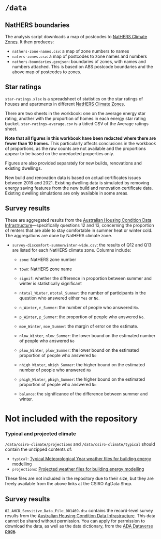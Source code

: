 # `/data`

## NatHERS boundaries

The analysis script downloads a map of postcodes to [NatHERS Climate Zones](https://www.nathers.gov.au/nathers-accredited-software/nathers-climate-zones-and-weather-files). It then produces:

- `nathers-zone-names.csv`: a map of zone numbers to names
- `naters-zones.csv`: a map of postcodes to zone names and numbers
- `nathers-boundaries.geojson`: boundaries of zones, with names and numbers attached. This is based on ABS postcode boundaries and the above map of postcodes to zones.

## Star ratings

`star-ratings.xlsx` is a spreadsheet of statistics on the star ratings of houses and apartments in different [NatHERS Climate Zones](https://www.nathers.gov.au/nathers-accredited-software/nathers-climate-zones-and-weather-files).

There are two sheets in the workbook: one on the average energy star rating, another with the proportion of homes in each energy star rating bucket. `star-ratings-average.csv` is a tidied CSV of the Average ratings sheet.

**Note that all figures in this workbook have been redacted where there are fewer than 10 homes.** This particularly affects conclusions in the workbook of proportions, as the raw counts are not available and the proportions appear to be based on the unredacted properties only.

Figures are also provided separately for new builds, renovations and existing dwellings.

New build and renovation data is based on actual certificates issues between 2016 and 2021. Existing dwelling data is simulated by removing energy saving features from the new build and renovation certificate data. Existing dwelling simulations are only available in some areas.

## Survey results

These are aggregated results from the [Australian Housing Condition Data Infrastructure](https://doi.org/10.26193/IBL7PZ)—specifically questions 12 and 13, concerning the proportion of  renters that are able to stay comfortable in summer heat or winter cold. The aggregations are done by NatHERS climate zone.

- `survey-discomfort-summerwinter-wide.csv`: the results of Q12 and Q13 are listed for each NatHERS climate zone. Columns include:
  * `zone`: NatHERS zone number
  * `town`: NatHERS zone name
  * `signif`: whether the difference in proportion between summer and winter is statistically significant
  * `ntotal_Winter`, `ntotal_Summer`: the number of participants in the question who answered either `Yes` or `No`.

  * `n_Winter`, `n_Summer`: the number of people who answered `No`. 
  * `p_Winter`, `p_Summer`: the proportion of people who answered `No`. 
  * `moe_Winter`, `moe_Summer`: the margin of error on the estimate.
  * `nlow_Winter`, `nlow_Summer`: the lower bound on the estimated number of people who answered `No`
  * `plow_Winter`, `plow_Summer`: the lower bound on the estimated proportion of people who answered `No`
  * `nhigh_Winter`, `nhigh_Summer`: the higher bound on the estimated number of people who answered `No`
  * `phigh_Winter`, `phigh_Summer`: the higher bound on the estimated proportion of people who answered `No`
  * `balance`: the significance of the difference between summer and winter.

# Not included with the repository

### Typical and projected climate

`/data/csiro-climate/projections` and `/data/csiro-climate/typical` should contain the unzipped contents of:

- `typical`: [Typical Meteorological Year weather files for building energy modelling](https://agdatashop.csiro.au/future-climate-typical-meteorological-year)
- `projections`: [Projected weather files for building energy modelling](https://agdatashop.csiro.au/future-climate-predictive-weather)

These files are not included in the repository due to their size, but they are freely available from the above links at the CSIRO AgData Shop.

## Survey results

`02_AHCD_Sensitive_Data_File_001469.dta` contains the record-level survey results from the [Australian Housing Condition Data Infrastructure](https://doi.org/10.26193/IBL7PZ). This data cannot be shared without permission. You can apply for permission to download the data, as well as the data dictionary, from the [ADA Dataverse page](https://doi.org/10.26193/IBL7PZ).